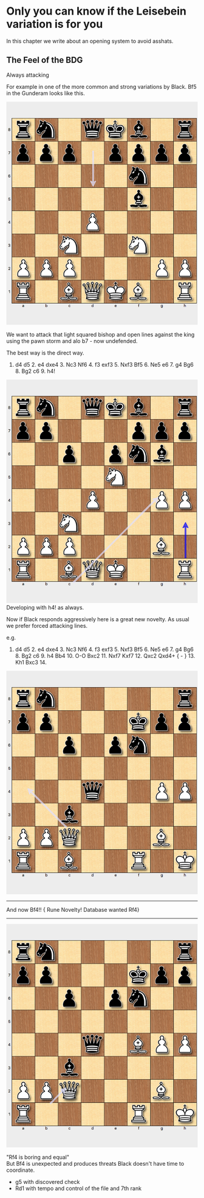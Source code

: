 # Only you can know if the Leisebein variation is for you

In this chapter we write about an opening system to avoid asshats.

## The Feel of the BDG



Always attacking

For example in one of the more common and strong variations by Black. Bf5 in the Gunderam looks like this.

![Bf5 variation](bf5-gunderam.png)

We want to attack that light squared bishop and open lines against the king using the pawn storm and alo b7 - now undefended.

The best way is the direct way.


1. d4 d5 2. e4 dxe4 3. Nc3 Nf6 4. f3 exf3 5. Nxf3 Bf5 6. Ne5 e6 7. g4 Bg6 8. Bg2
c6 9. h4!

![Developing with h4 as always](h4.png)
Developing with h4! as always.

Now if Black responds aggressively here is a great new novelty.  As usual we prefer forced attacking lines.

e.g.

1. d4 d5 2. e4 dxe4 3. Nc3 Nf6 4. f3 exf3 5. Nxf3 Bf5 6. Ne5 e6 7. g4 Bg6 8. Bg2
c6 9. h4 Bb4 10. O-O Bxc2 11. Nxf7 Kxf7 12. Qxc2 Qxd4+ { - }  13. Kh1 Bxc3 14.



![Novelty in the Gunderam](bf4-N.png)

---

And now Bf4!! { Rune Novelty!  Database wanted Rf4}

---

![](bf4-playhed.png)


"Rf4 is boring and equal"  
But Bf4 is unexpected and produces threats Black doesn't have time to coordinate.
* g5 with discovered check 
* Rd1 with tempo and control of the file and 7th rank